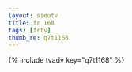 ```yaml
--- 
layout: sieutv
title: fr 168
tags: [frtv]
thumb_re: q7t1168
---
```

{% include tvadv key="q7t1168" %} 

